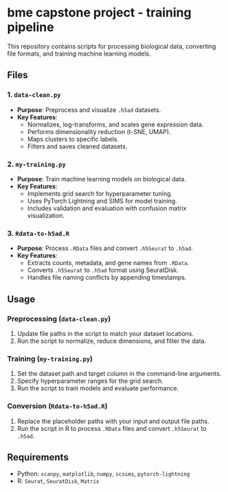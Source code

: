 # bme capstone project - training pipeline

This repository contains scripts for processing biological data, converting file formats, and training machine learning models.

## Files

### 1. `data-clean.py`
- **Purpose**: Preprocess and visualize `.h5ad` datasets.
- **Key Features**:
  - Normalizes, log-transforms, and scales gene expression data.
  - Performs dimensionality reduction (t-SNE, UMAP).
  - Maps clusters to specific labels.
  - Filters and saves cleaned datasets.

### 2. `my-training.py`
- **Purpose**: Train machine learning models on biological data.
- **Key Features**:
  - Implements grid search for hyperparameter tuning.
  - Uses PyTorch Lightning and SIMS for model training.
  - Includes validation and evaluation with confusion matrix visualization.

### 3. `Rdata-to-h5ad.R`
- **Purpose**: Process `.RData` files and convert `.h5Seurat` to `.h5ad`.
- **Key Features**:
  - Extracts counts, metadata, and gene names from `.RData`.
  - Converts `.h5Seurat` to `.h5ad` format using SeuratDisk.
  - Handles file naming conflicts by appending timestamps.

## Usage

### Preprocessing (`data-clean.py`)
1. Update file paths in the script to match your dataset locations.
2. Run the script to normalize, reduce dimensions, and filter the data.

### Training (`my-training.py`)
1. Set the dataset path and target column in the command-line arguments.
2. Specify hyperparameter ranges for the grid search.
3. Run the script to train models and evaluate performance.

### Conversion (`Rdata-to-h5ad.R`)
1. Replace the placeholder paths with your input and output file paths.
2. Run the script in R to process `.RData` files and convert `.h5Seurat` to `.h5ad`.

## Requirements
- Python: `scanpy`, `matplotlib`, `numpy`, `scsims`, `pytorch-lightning`
- R: `Seurat`, `SeuratDisk`, `Matrix`